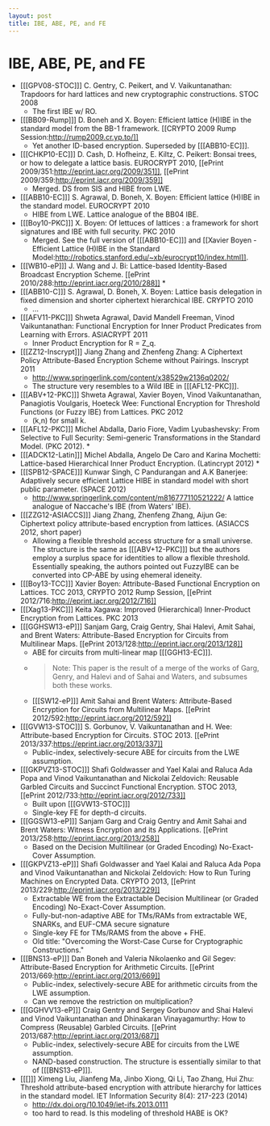 ```yaml
---
layout: post
title: IBE, ABE, PE, and FE
---
```


# IBE, ABE, PE, and FE

* [[[GPV08-STOC]]] C. Gentry, C. Peikert, and V. Vaikuntanathan: Trapdoors for hard lattices and new cryptographic constructions. STOC 2008
    * The first IBE w/ RO.
* [[[BB09-Rump]]] D. Boneh and X. Boyen: Efficient lattice (H)IBE in the standard model from the BB-1 framework. [[CRYPTO 2009 Rump Session:http://rump2009.cr.yp.to/]]
    * Yet another ID-based encryption. Superseded by [[[ABB10-EC]]].
* [[[CHKP10-EC]]] D. Cash, D. Hofheinz, E. Kiltz, C. Peikert: Bonsai trees, or how to delegate a lattice basis. EUROCRYPT 2010, [[ePrint 2009/351:http://eprint.iacr.org/2009/351]], [[ePrint 2009/359:http://eprint.iacr.org/2009/359]]
    * Merged. DS from SIS and HIBE from LWE.
* [[[ABB10-EC]]] S. Agrawal, D. Boneh, X. Boyen: Efficient lattice (H)IBE in the standard model. EUROCRYPT 2010
    * HIBE from LWE. Lattice analogue of the BB04 IBE.
* [[[Boy10-PKC]]] X. Boyen: Of lettuces of lattices : a framework for short signatures and IBE with full security. PKC 2010
    * Merged. See the full version of [[[ABB10-EC]]] and [[Xavier Boyen - Efficient Lattice (H)IBE in the Standard Model:http://robotics.stanford.edu/~xb/eurocrypt10/index.html]].
* [[[WB10-eP]]] J. Wang and J. Bi: Lattice-based Identity-Based Broadcast Encryption Scheme. [[ePrint 2010/288:http://eprint.iacr.org/2010/288]]
    *  
* [[[ABB10-C]]] S. Agrawal, D. Boneh, X. Boyen: Lattice basis delegation in fixed dimension and shorter ciphertext hierarchical IBE. CRYPTO 2010
    * ...
* [[[AFV11-PKC]]] Shweta Agrawal, David Mandell Freeman, Vinod Vaikuntanathan: Functional Encryption for Inner Product Predicates from Learning with Errors. ASIACRYPT 2011
    *  Inner Product Encryption for R = Z_q.
* [[[ZZ12-Inscrypt]]] Jiang Zhang and Zhenfeng Zhang: A Ciphertext Policy Attribute-Based Encryption Scheme without Pairings. Inscrypt 2011
    *  http://www.springerlink.com/content/x38529w2136q0202/
    *  The structure very resembles to a Wild IBE in [[[AFL12-PKC]]].
* [[[ABV+12-PKC]]] Shweta Agrawal, Xavier Boyen, Vinod Vaikuntanathan, Panagiotis Voulgaris, Hoeteck Wee: Functional Encryption for Threshold Functions (or Fuzzy IBE) from Lattices. PKC 2012
    *  (k,n) for small k.
* [[[AFL12-PKC]]] Michel Abdalla, Dario Fiore, Vadim Lyubashevsky: From Selective to Full Security: Semi-generic Transformations in the Standard Model. (PKC 2012).
    *  
* [[[ADCK12-Latin]]] Michel Abdalla, Angelo De Caro and Karina Mochetti: Lattice-based Hierarchical Inner Product Encryption. (Latincrypt 2012)
    *  
* [[[SPB12-SPACE]]] Kunwar Singh, C Pandurangan and A.K Banerjee: Adaptively secure efficient Lattice HIBE in standard model with short public parameter. (SPACE 2012)
    *  http://www.springerlink.com/content/m816777110521222/ A lattice analogue of Naccache's IBE (from Waters' IBE).
* [[[ZZG12-ASIACCS]]] Jiang Zhang, Zhenfeng Zhang, Aijun Ge: Ciphertext policy attribute-based encryption from lattices. (ASIACCS 2012, short paper)
    * Allowing a flexible threshold access structure for a small universe. The structure is the same as [[[ABV+12-PKC]]] but the authors employ a surplus space for identities to allow a flexible threshold.
Essentially speaking, the authors pointed out FuzzyIBE can be converted into CP-ABE by using ehemeral ideneity.
* [[[Boy13-TCC]]] Xavier Boyen: Attribute-Based Functional Encryption on Lattices. TCC 2013, CRYPTO 2012 Rump Session, [[ePrint 2012/716:http://eprint.iacr.org/2012/716]]
* [[[Xag13-PKC]]] Keita Xagawa: Improved (Hierarchical) Inner-Product Encryption from Lattices. PKC 2013
* [[[GGHSW13-eP]]] Sanjam Garg, Craig Gentry, Shai Halevi, Amit Sahai, and Brent Waters: Attribute-Based Encryption for Circuits from Multilinear Maps. [[ePrint 2013/128:http://eprint.iacr.org/2013/128]]
    * ABE for circuits from multi-linear map [[[GGH13-EC]]].
    * > Note: This paper is the result of a merge of the works of Garg, Genry, and Halevi and of Sahai and Waters, and subsumes both these works.
    *  [[[SW12-eP]]] Amit Sahai and Brent Waters: Attribute-Based Encryption for Circuits from Multilinear Maps. [[ePrint 2012/592:http://eprint.iacr.org/2012/592]]
* [[[GVW13-STOC]]] S. Gorbunov, V. Vaikuntanathan and H. Wee: Attribute-based Encryption for Circuits. STOC 2013.  [[ePrint 2013/337:https://eprint.iacr.org/2013/337]]
    *  Public-index, selectively-secure ABE for circuits from the LWE assumption.
* [[[GKPVZ13-STOC]]] Shafi Goldwasser and Yael Kalai and Raluca Ada Popa and Vinod Vaikuntanathan and Nickolai Zeldovich: Reusable Garbled Circuits and Succinct Functional Encryption. STOC 2013, [[ePrint 2012/733:http://eprint.iacr.org/2012/733]]
    *  Built upon [[[GVW13-STOC]]]
    *  Single-key FE for depth-d circuits.
* [[[GGSW13-eP]]] Sanjam Garg and Craig Gentry and Amit Sahai and Brent Waters: Witness Encryption and its Applications. [[ePrint 2013/258:http://eprint.iacr.org/2013/258]]
    *  Based on the Decision Multilinear (or Graded Encoding) No-Exact-Cover Assumption.
* [[[GKPVZ13-eP]]] Shafi Goldwasser and Yael Kalai and Raluca Ada Popa and Vinod Vaikuntanathan and Nickolai Zeldovich: How to Run Turing Machines on Encrypted Data. CRYPTO 2013, [[ePrint 2013/229:http://eprint.iacr.org/2013/229]]
    *  Extractable WE from the Extractable Decision Multilinear (or Graded Encoding) No-Exact-Cover Assumption.
    *  Fully-but-non-adaptive ABE for TMs/RAMs from extractable WE, SNARKs, and EUF-CMA secure signature
    *  Single-key FE for TMs/RAMS from the above + FHE.
    *  Old title: "Overcoming the Worst-Case Curse for Cryptographic Constructions."
* [[[BNS13-eP]]] Dan Boneh and Valeria Nikolaenko and Gil Segev: Attribute-Based Encryption for Arithmetic Circuits. [[ePrint 2013/669:http://eprint.iacr.org/2013/669]]
    *  Public-index, selectively-secure ABE for arithmetic circuits from the LWE assumption.
    *  Can we remove the restriction on multiplication?
* [[[GGHVV13-eP]]] Craig Gentry and Sergey Gorbunov and Shai Halevi and Vinod Vaikuntanathan and Dhinakaran Vinayagamurthy: How to Compress (Reusable) Garbled Circuits. [[ePrint 2013/687:http://eprint.iacr.org/2013/687]]
    *  Public-index, selectively-secure ABE for circuits from  the LWE assumption.
    *  NAND-based construction. The structure is essentially similar to that of [[[BNS13-eP]]].
* [[[]]] Ximeng Liu, Jianfeng Ma, Jinbo Xiong, Qi Li, Tao Zhang, Hui Zhu:
Threshold attribute-based encryption with attribute hierarchy for lattices in the standard model. IET Information Security 8(4): 217-223 (2014)
    *  http://dx.doi.org/10.1049/iet-ifs.2013.0111
    *  too hard to read. Is this modeling of threshold HABE is OK?
